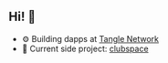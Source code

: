 ## Hi! 👋

- ⚙️ Building dapps at [Tangle Network](https://github.com/tangle-network/)
- 👾 Current side project: [clubspace](https://github.com/devpavan04/clubspace)
